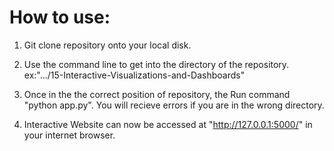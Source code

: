 # How to use:

1. Git clone repository onto your local disk.

2. Use the command line to get into the directory of the repository. ex:".../15-Interactive-Visualizations-and-Dashboards" 

3. Once in the the correct position of repository, the Run command "python app.py". You will recieve errors if you are in the wrong directory.

4. Interactive Website can now be accessed at "http://127.0.0.1:5000/" in your internet browser.
